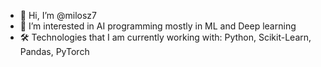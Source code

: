 - 👋 Hi, I’m @milosz7
- 👀 I’m interested in AI programming mostly in ML and Deep learning
- 🛠️ Technologies that I am currently working with: Python, Scikit-Learn, Pandas, PyTorch

<!---
milosz7/milosz7 is a ✨ special ✨ repository because its `README.md` (this file) appears on your GitHub profile.
You can click the Preview link to take a look at your changes.
--->
